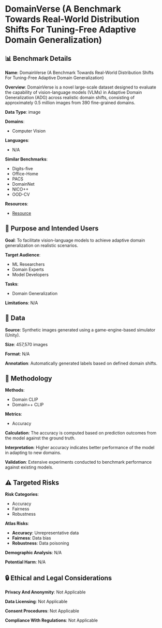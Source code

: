 # DomainVerse (A Benchmark Towards Real-World Distribution Shifts For Tuning-Free Adaptive Domain Generalization)

## 📊 Benchmark Details

**Name**: DomainVerse (A Benchmark Towards Real-World Distribution Shifts For Tuning-Free Adaptive Domain Generalization)

**Overview**: DomainVerse is a novel large-scale dataset designed to evaluate the capability of vision-language models (VLMs) in Adaptive Domain Generalization (ADG) across realistic domain shifts, consisting of approximately 0.5 million images from 390 fine-grained domains.

**Data Type**: image

**Domains**:
- Computer Vision

**Languages**:
- N/A

**Similar Benchmarks**:
- Digits-five
- Office-Home
- PACS
- DomainNet
- NICO++
- OOD-CV

**Resources**:
- [Resource](N/A)

## 🎯 Purpose and Intended Users

**Goal**: To facilitate vision-language models to achieve adaptive domain generalization on realistic scenarios.

**Target Audience**:
- ML Researchers
- Domain Experts
- Model Developers

**Tasks**:
- Domain Generalization

**Limitations**: N/A

## 💾 Data

**Source**: Synthetic images generated using a game-engine-based simulator (Unity).

**Size**: 457,570 images

**Format**: N/A

**Annotation**: Automatically generated labels based on defined domain shifts.

## 🔬 Methodology

**Methods**:
- Domain CLIP
- Domain++ CLIP

**Metrics**:
- Accuracy

**Calculation**: The accuracy is computed based on prediction outcomes from the model against the ground truth.

**Interpretation**: Higher accuracy indicates better performance of the model in adapting to new domains.

**Validation**: Extensive experiments conducted to benchmark performance against existing models.

## ⚠️ Targeted Risks

**Risk Categories**:
- Accuracy
- Fairness
- Robustness

**Atlas Risks**:
- **Accuracy**: Unrepresentative data
- **Fairness**: Data bias
- **Robustness**: Data poisoning

**Demographic Analysis**: N/A

**Potential Harm**: N/A

## 🔒 Ethical and Legal Considerations

**Privacy And Anonymity**: Not Applicable

**Data Licensing**: Not Applicable

**Consent Procedures**: Not Applicable

**Compliance With Regulations**: Not Applicable
